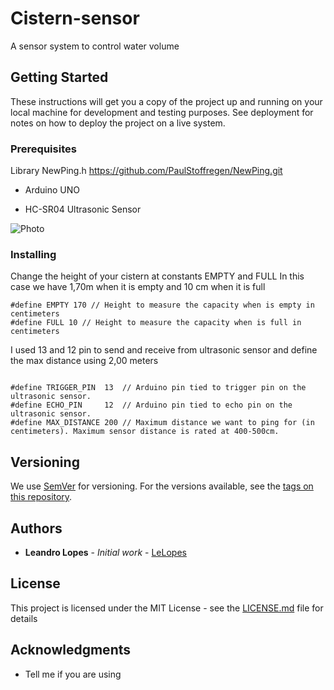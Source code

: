 
# Cistern-sensor

A sensor system to control water volume

## Getting Started

These instructions will get you a copy of the project up and running on your local machine for development and testing purposes. See deployment for notes on how to deploy the project on a live system.

### Prerequisites

Library NewPing.h
https://github.com/PaulStoffregen/NewPing.git

 - Arduino UNO

- HC-SR04 Ultrasonic Sensor

![Photo](https://img1.banggood.com/thumb/view/oaupload/banggood/images/CD/2E/707cc57b-02f0-8189-5420-d96fccb486b1.jpg)


### Installing

Change the height of your cistern at constants EMPTY and FULL
In this case we have 1,70m when it is empty and 10 cm when it is full

```
#define EMPTY 170 // Height to measure the capacity when is empty in centimeters
#define FULL 10 // Height to measure the capacity when is full in centimeters

```

I used 13 and 12 pin to send and receive from ultrasonic sensor and define the max distance using 2,00 meters
```

#define TRIGGER_PIN  13  // Arduino pin tied to trigger pin on the ultrasonic sensor.
#define ECHO_PIN     12  // Arduino pin tied to echo pin on the ultrasonic sensor.
#define MAX_DISTANCE 200 // Maximum distance we want to ping for (in centimeters). Maximum sensor distance is rated at 400-500cm.

```

## Versioning

We use [SemVer](http://semver.org/) for versioning. For the versions available, see the [tags on this repository](https://github.com/your/project/tags). 

## Authors

* **Leandro Lopes** - *Initial work* - [LeLopes](https://github.com/leandrol3/)

## License

This project is licensed under the MIT License - see the [LICENSE.md](LICENSE.md) file for details

## Acknowledgments

* Tell me if you are using 

